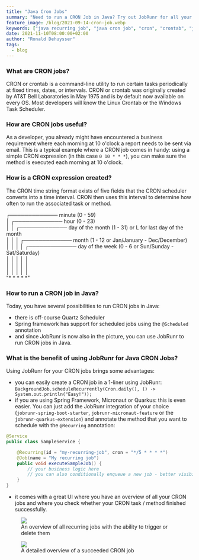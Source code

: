 ```yaml
---
title: "Java Cron Jobs"
summary: "Need to run a CRON Job in Java? Try out JobRunr for all your recurring java CRON jobs!"
feature_image: /blog/2021-09-14-cron-job.webp
keywords: ["java recurring job", "java cron job", "cron", "crontab", "java cron"]
date: 2021-11-10T08:00:00+02:00
author: "Ronald Dehuysser"
tags:
  - blog
---
```

### What are CRON jobs?
CRON or crontab is a command-line utility to run certain tasks periodically at fixed times, dates, or intervals. CRON or crontab was originally created by AT&T Bell Laboratories in May 1975 and is by default now available on every OS. Most developers will know the Linux Crontab or the Windows Task Scheduler.

### How are CRON jobs useful?
As a developer, you already might have encountered a business requirement where each morning at 10 o'clock a report needs to be sent via email. This is a typical example where a CRON job comes in handy: using a simple CRON expression (in this case `0 10 * * *`), you can make sure the method is executed each morning at 10 o'clock. 

### How is a CRON expression created?
The CRON time string format exists of five fields that the CRON scheduler converts into a time interval. CRON then uses this interval to determine how often to run the associated task or method.

 ┌───────────── minute (0 - 59)<br/>
 │ ┌───────────── hour (0 - 23)<br/>
 │ │ ┌───────────── day of the month (1 - 31) or L for last day of the month<br/>
 │ │ │ ┌───────────── month (1 - 12 or Jan/January - Dec/December)<br/>
 │ │ │ │ ┌───────────── day of the week (0 - 6 or Sun/Sunday - Sat/Saturday)<br/>
 │ │ │ │ │<br/>
 │ │ │ │ │<br/>
 │ │ │ │ │<br/>
"* * * * *"<br/>

### How to run a CRON job in Java?
Today, you have several possibilities to run CRON jobs in Java: 
- there is off-course Quartz Scheduler
- Spring framework has support for scheduled jobs using the `@Scheduled` annotation
- and since JobRunr is now also in the picture, you can use JobRunr to run CRON jobs in Java.

### What is the benefit of using JobRunr for Java CRON Jobs?
Using JobRunr for your CRON jobs brings some advantages:
- you can easily create a CRON job in a 1-liner using JobRunr: `BackgroundJob.scheduleRecurrently(Cron.daily(), () -> System.out.println("Easy!"));`
- if you are using Spring Framework, Micronaut or Quarkus: this is even easier. You can just add the JobRunr integration of your choice (`jobrunr-spring-boot-starter`, `jobrunr-micronaut-feature` or the `jobrunr-quarkus-extension`) and annotate the method that you want to schedule with the `@Recurring` annotation:
```java
@Service
public class SampleService {

    @Recurring(id = "my-recurring-job", cron = "*/5 * * * *")
    @Job(name = "My recurring job")
    public void executeSampleJob() {
        // your business logic here
        // you can also conditionally enqueue a new job - better visibility in the dashboard
    }
}
```
- it comes with a great UI where you have an overview of all your CRON jobs and where you check whether your CRON task / method finished successfully.
<figure>
<img src="/documentation/recurring-jobs-1.webp" class="kg-image">
<figcaption>
An overview of all recurring jobs with the ability to trigger or delete them</figcaption>
</figure>

<figure>
<img src="/blog/2021-09-14-cron-job-succeeded.png" class="kg-image">
<figcaption>A detailed overview of a succeeded CRON job</figcaption>
</figure>